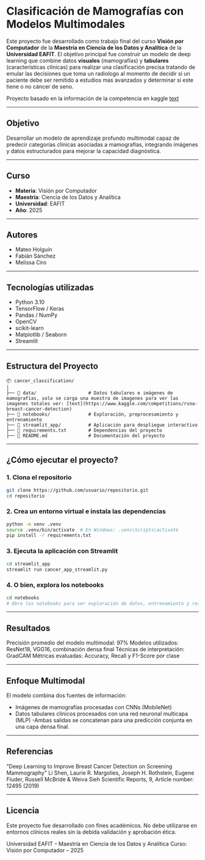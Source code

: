 # Clasificación de Mamografías con Modelos Multimodales

Este proyecto fue desarrollado como trabajo final del curso **Visión por Computador** de la **Maestría en Ciencia de los Datos y Analítica** de la **Universidad EAFIT**. El objetivo principal fue construir un modelo de deep learning que combine datos **visuales** (mamografías) y **tabulares** (características clínicas) para realizar una clasificación precisa tratando de emular las decisiones que toma un radiologo al momento de decidir si un paciente debe ser remitido a estudios mas avanzados y determinar si este tiene o no cáncer de seno.

Proyecto basado en la información de la competencia en kaggle [text](https://www.kaggle.com/competitions/rsna-breast-cancer-detection)

---

## Objetivo

Desarrollar un modelo de aprendizaje profundo multimodal capaz de predecir categorías clínicas asociadas a mamografías, integrando imágenes y datos estructurados para mejorar la capacidad diagnóstica.

---

## Curso

- **Materia**: Visión por Computador  
- **Maestría**: Ciencia de los Datos y Analítica  
- **Universidad**: EAFIT  
- **Año**: 2025

---

## Autores

- Mateo Holguín
- Fabián Sánchez  
- Melissa Ciro  

---

## Tecnologías utilizadas

- Python 3.10
- TensorFlow / Keras
- Pandas / NumPy
- OpenCV
- scikit-learn
- Matplotlib / Seaborn
- Streamlit

---

## Estructura del Proyecto

```plaintext
📦 cancer_classification/
│
├── 📁 data/                   # Datos tabulares e imágenes de mamografías, solo se carga una muestra de imagenes para ver las imagenes totales ver: [text](https://www.kaggle.com/competitions/rsna-breast-cancer-detection)
├── 📁 notebooks/              # Exploración, preprocesamiento y entrenamiento
├── 📁 streamlit_app/          # Aplicación para despliegue interactivo
├── 📄 requirements.txt        # Dependencias del proyecto
├── 📄 README.md               # Documentación del proyecto

```

---

## ¿Cómo ejecutar el proyecto?

### 1. Clona el repositorio

```bash
git clone https://github.com/usuario/repositorio.git
cd repositorio
```

### 2. Crea un entorno virtual e instala las dependencias

```bash
python -m venv .venv
source .venv/bin/activate  # En Windows: .venv\Scripts\activate
pip install -r requirements.txt
```

### 3. Ejecuta la aplicación con Streamlit

```bash
cd streamlit_app
streamlit run cancer_app_streamlit.py
```

### 4. O bien, explora los notebooks

```bash
cd notebooks
# Abre los notebooks para ver exploración de datos, entrenamiento y resultados
```

---

## Resultados

Precisión promedio del modelo multimodal: 97%
Modelos utilizados: ResNet18, VGG16, combinación densa final
Técnicas de interpretación: GradCAM
Métricas evaluadas: Accuracy, Recall y F1-Score por clase

---

## Enfoque Multimodal

El modelo combina dos fuentes de información:

- Imágenes de mamografías procesadas con CNNs (MobileNet)
- Datos tabulares clínicos procesados con una red neuronal multicapa (MLP)
-Ambas salidas se concatenan para una predicción conjunta en una capa densa final.

---

## Referencias
"Deep Learning to Improve Breast Cancer Detection on Screening Mammography"
Li Shen, Laurie R. Margolies, Joseph H. Rothstein, Eugene Fluder, Russell McBride & Weiva Sieh
Scientific Reports, 9, Article number: 12495 (2019)

---

## Licencia
Este proyecto fue desarrollado con fines académicos. No debe utilizarse en entornos clínicos reales sin la debida validación y aprobación ética.

Universidad EAFIT – Maestría en Ciencia de los Datos y Analítica
Curso: Visión por Computador – 2025
